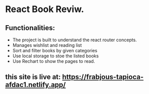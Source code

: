 # React Book Reviw.

## Functionalities: 
- The project is built to understand the react router concepts.
- Manages wishlist and reading list
- Sort and filter books by given categories
- Use local storage to stoe the listed books
- Use Rechart to show the pages to read. 
## this site is live at: https://frabjous-tapioca-afdac1.netlify.app/
